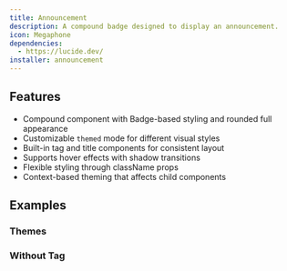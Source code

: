 ```yaml
---
title: Announcement
description: A compound badge designed to display an announcement.
icon: Megaphone
dependencies:
  - https://lucide.dev/
installer: announcement
---
```


<script>
  import Preview from "$lib/components/internal/component-preview.svelte";

</script>

## Features

- Compound component with Badge-based styling and rounded full appearance
- Customizable `themed` mode for different visual styles
- Built-in tag and title components for consistent layout
- Supports hover effects with shadow transitions
- Flexible styling through className props
- Context-based theming that affects child components

## Examples

### Themes

<Preview name="announcement-themes" />

### Without Tag

<Preview name="announcement-tagless" />
